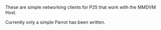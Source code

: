 These are simple networking clients for P25 that work with the MMDVM Host.

Currently only a simple Parrot has been written.
